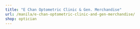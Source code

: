 ```yaml
---
title: "E Chan Optometric Clinic & Gen. Merchandise"
url: /manila/e-chan-optometric-clinic-and-gen-merchandise/
shop: optician
---
```

